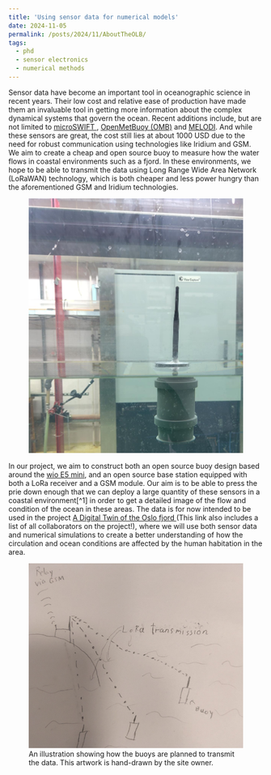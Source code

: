 ```yaml
---
title: 'Using sensor data for numerical models'
date: 2024-11-05
permalink: /posts/2024/11/AboutTheOLB/
tags:
  - phd
  - sensor electronics
  - numerical methods
---
```



<p>Sensor data have become an important tool in oceanographic science in recent years. Their low cost and relative ease of production have made them an invaluable tool in getting more information about the complex dynamical systems that govern the ocean. Recent additions include, but are not limited to  <a href="https://apl.uw.edu/project/projects/swift/pdfs/microSWIFTspecsheet.pdf">microSWIFT </a>, <a href="https://github.com/jerabaul29/OpenMetBuoy-v2021a"> OpenMetBuoy (OMB)</a> and <a href="https://ieeexplore.ieee.org/document/10641230">MELODI</a>. And while these sensors are great, the cost still lies at about 1000 USD due to the need for robust communication using technologies like Iridium and GSM. We aim to create a cheap and open source buoy to measure how the water flows in coastal environments such as a fjord. In these environments, we hope to be able to transmit the data using Long Range Wide Area Network (LoRaWAN) technology, which is both cheaper and less power hungry than the aforementioned GSM and Iridium technologies.</p>


  <figure>
    <img src="../images/buoy_float_test.png"> 
    <figcaption>
    </figcaption>
  </figure>


<p>In our project, we aim to construct both an open source buoy design based around the <a href="https://wiki.seeedstudio.com/LoRa_E5_mini/">wio E5 mini</a>, and an open source base station equipped with both a LoRa receiver and a GSM module. Our aim is to be able to press the prie down enough that we can deploy a large quantity of these sensors in a coastal environment[^1] in order to get a detailed image of the flow and condition of the ocean in these areas. The data is for now intended to be used in the project <a href="https://ebjohnsen.org/project/oslofjord/">A Digital Twin of the Oslo fjord </a> (This link also includes a list of all collaborators on the project!), where we will use both sensor data and numerical simulations to create a better understanding of how the circulation and ocean conditions are affected by the human habitation in the area. </p>


  <figure>
    <img src="../images/diagram.png"> 
    <figcaption> An illustration showing how the buoys are planned to transmit the data. This artwork is hand-drawn by the site owner. 
    </figcaption>
  </figure>



[^1]: Where the shorter range of LoRa compared to GSM/Irridium is possible to mitigate